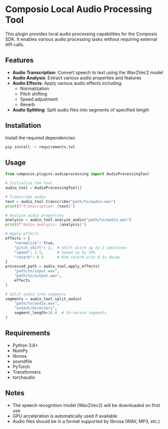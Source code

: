 # Composio Local Audio Processing Tool

This plugin provides local audio processing capabilities for the Composio SDK. It enables various audio processing tasks without requiring external API calls.

## Features

- **Audio Transcription**: Convert speech to text using the Wav2Vec2 model
- **Audio Analysis**: Extract various audio properties and features
- **Audio Effects**: Apply various audio effects including:
  - Normalization
  - Pitch shifting
  - Speed adjustment
  - Reverb
- **Audio Splitting**: Split audio files into segments of specified length

## Installation

Install the required dependencies:

```bash
pip install -r requirements.txt
```

## Usage

```python
from composio.plugins.audioprocessing import AudioProcessingTool

# Initialize the tool
audio_tool = AudioProcessingTool()

# Transcribe audio
text = audio_tool.transcribe("path/to/audio.wav")
print(f"Transcription: {text}")

# Analyze audio properties
analysis = audio_tool.analyze_audio("path/to/audio.wav")
print(f"Audio analysis: {analysis}")

# Apply effects
effects = {
    "normalize": True,
    "pitch_shift": 2,  # Shift pitch up by 2 semitones
    "speed": 1.5,      # Speed up by 50%
    "reverb": 0.3      # Add reverb with 0.3s decay
}
processed_path = audio_tool.apply_effects(
    "path/to/input.wav",
    "path/to/output.wav",
    effects
)

# Split audio into segments
segments = audio_tool.split_audio(
    "path/to/audio.wav",
    "output/directory",
    segment_length=10.0  # 10-second segments
)
```

## Requirements

- Python 3.8+
- NumPy
- librosa
- soundfile
- PyTorch
- Transformers
- torchaudio

## Notes

- The speech recognition model (Wav2Vec2) will be downloaded on first use
- GPU acceleration is automatically used if available
- Audio files should be in a format supported by librosa (WAV, MP3, etc.) 